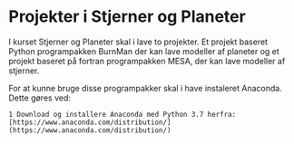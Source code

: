 # Projekter i Stjerner og Planeter
I kurset Stjerner og Planeter skal i lave to projekter. Et projekt baseret Python programpakken BurnMan der kan lave modeller af planeter og et projekt baseret på fortran programpakken MESA, der kan lave modeller af stjerner. 

For at kunne bruge disse programpakker skal i have instaleret Anaconda. Dette gøres ved:

    1 Download og installere Anaconda med Python 3.7 herfra: [https://www.anaconda.com/distribution/](https://www.anaconda.com/distribution/)
